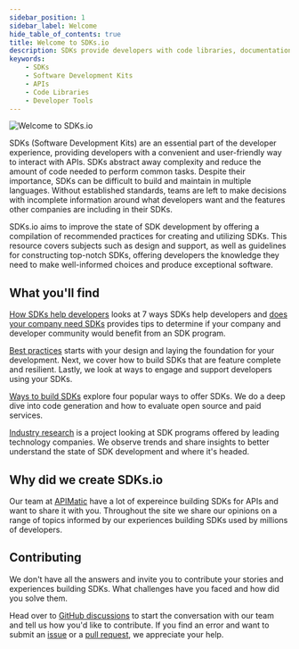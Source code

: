```yaml
---
sidebar_position: 1
sidebar_label: Welcome
hide_table_of_contents: true
title: Welcome to SDKs.io
description: SDKs provide developers with code libraries, documentation, tools and more to get apps built faster. Think of it as a LEGO set--all the pieces you need for assembly, along with instructions.
keywords: 
    - SDKs
    - Software Development Kits
    - APIs
    - Code Libraries
    - Developer Tools
---
```


![Welcome to SDKs.io](/img/logo-var4.svg#logo) 

<p>
<div class="sharethis-inline-share-buttons"></div>
</p>
SDKs (Software Development Kits) are an essential part of the developer experience, providing developers with a convenient and user-friendly way to interact with APIs. SDKs abstract away complexity and reduce the amount of code needed to perform common tasks. Despite their importance, SDKs can be difficult to build and maintain in multiple languages. Without established standards, teams are left to make decisions with incomplete information around what developers want and the features other companies are including in their SDKs. 

SDKs.io aims to improve the state of SDK development by offering a compilation of recommended practices for creating and utilizing SDKs. This resource covers subjects such as design and support, as well as guidelines for constructing top-notch SDKs, offering developers the knowledge they need to make well-informed choices and produce exceptional software.

## What you'll find

[How SDKs help developers](/docs/introduction/how-sdks-help-developers) looks at 7 ways SDKs help developers and [does your company need SDKs](/docs/introduction/does-your-company-need-sdks) provides tips to determine if your company and developer community would benefit from an SDK program.

[Best practices](/docs/best-practices/overview) starts with your design and laying the foundation for your development. Next, we cover how to build SDKs that are feature complete and resilient. Lastly, we look at ways to engage and support developers using your SDKs.

[Ways to build SDKs](/docs/ways-to-build-sdks/) explore four popular ways to offer SDKs. We do a deep dive into code generation and how to evaluate open source and paid services.

[Industry research](/docs/industry-sdk-research) is a project looking at SDK programs offered by leading technology companies. We observe trends and share insights to better understand the state of SDK development and where it's headed.

## Why did we create SDKs.io

Our team at [APIMatic](https://www.apimatic.io?utm_source=sdksio&utm_medium=referral) have a lot of expereince building SDKs for APIs and want to share it with you. Throughout the site we share our opinions on a range of topics informed by our experiences building SDKs used by millions of developers.

## Contributing

We don't have all the answers and invite you to contribute your stories and experiences building SDKs.  What challenges have you faced and how did you solve them. 


Head over to [GitHub discussions](https://github.com/apimatic/apimatic-sdks-io/discussions) to start the conversation with our team and tell us how you'd like to contribute. If you find an error and want to submit an [issue](https://github.com/apimatic/apimatic-sdks-io/issues) or a [pull request](https://github.com/apimatic/apimatic-sdks-io/pulls), we appreciate your help.
